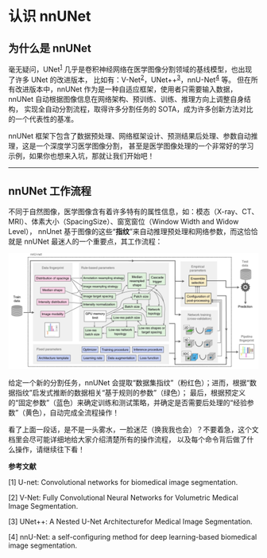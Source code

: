 # 认识 nnUNet

## 为什么是 nnUNet
毫无疑问，UNet<sup>[1](#ref1)</sup> 几乎是卷积神经网络在医学图像分割领域的基线模型，也出现了许多 UNet 的改进版本，
比如有：V-Net<sup>[2](#ref2)</sup>，UNet++<sup>[3](#ref3)</sup>，nnU-Net<sup>[4](#ref4)</sup> 等。
但在所有改进版本中，nnUNet 作为是一种自适应框架，使用者只需要输入数据，nnUNet 自动根据图像信息在网络架构、预训练、训练、推理方向上调整自身结构，
实现全自动分割流程，取得许多分割任务的 SOTA，成为许多创新方法对比的一个代表性的基准。

nnUNet 框架下包含了数据预处理、网络框架设计、预测结果后处理、参数自动推理，这是一个深度学习医学图像分割，
甚至是医学图像处理的一个非常好的学习示例，如果你也想来入坑，那就让我们开始吧！

<hr>

## nnUNet 工作流程
不同于自然图像，医学图像含有着许多特有的属性信息，如：模态（X-ray、CT、MRI）、体素大小（SpacingSize）、窗宽窗位（Window Width and Widow Level），
nnUnet 基于图像的这些“**指纹**”来自动推理预处理和网络参数，而这恰恰就是 nnUNet 最迷人的一个重要点，其工作流程：

![](_static/images/nnUNet-workflow.jpg "图1.nnUNet的工作流程")

给定一个新的分割任务，nnUNet 会提取“数据集指纹”（粉红色）；进而，根据“数据指纹”启发式推断的数据相关“基于规则的参数”（绿色）；
最后，根据预定义的“固定参数”（蓝色）来确定训练和测试策略，并确定是否需要后处理的“经验参数”（黄色），自动完成全流程操作！

看了上面一段话，是不是一头雾水，一脸迷茫（换我我也会）？不要着急，这个文档里会尽可能详细地给大家介绍清楚所有的操作流程，
以及每个命令背后做了什么操作，请继续往下看！

**参考文献**

<div id="reference">
<span id='ref1'>[1] U-net: Convolutional networks for biomedical image segmentation.</span>

<span id='ref2'>[2] V-Net: Fully Convolutional Neural Networks for Volumetric Medical Image Segmentation.</span>

<span id='ref3'>[3] UNet++: A Nested U-Net Architecturefor Medical Image Segmentation.</span>

<span id='ref4'>[4] nnU-Net: a self-configuring method for deep learning-based biomedical image segmentation.</span>

</div>

